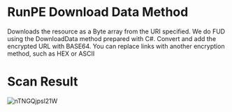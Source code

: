 # RunPE Download Data Method 

Downloads the resource as a Byte array from the URI specified.
We do FUD using the DownloadData method prepared with C#.
Convert and add the encrypted URL with BASE64. You can replace links with another encryption method, such as HEX or ASCII

# Scan Result

![nTNGQjpsl21W](https://user-images.githubusercontent.com/67174288/152093775-87eff98e-934d-4694-b4e0-c4113ab944b0.png)


